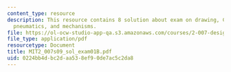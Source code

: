 ```yaml
---
content_type: resource
description: This resource contains 8 solution about exam on drawing, CAD, motors,
  pneumatics, and mechanisms.
file: https://ol-ocw-studio-app-qa.s3.amazonaws.com/courses/2-007-design-and-manufacturing-i-spring-2009/0224bb4dbc2daa538ef90de7ac5c2da8_MIT2_007s09_sol_exam01B.pdf
file_type: application/pdf
resourcetype: Document
title: MIT2_007s09_sol_exam01B.pdf
uid: 0224bb4d-bc2d-aa53-8ef9-0de7ac5c2da8
---
```

